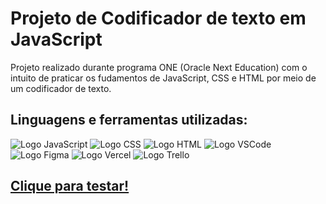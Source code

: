 # Projeto de Codificador de texto em JavaScript
Projeto realizado durante programa ONE (Oracle Next Education) com o intuito de praticar os fudamentos de
JavaScript, CSS e HTML por meio de um codificador de texto.
## Linguagens e ferramentas utilizadas:
![Logo JavaScript](https://img.shields.io/badge/JavaScript-323330?style=for-the-badge&logo=javascript&logoColor=F7DF1E)
![Logo CSS](https://img.shields.io/badge/CSS3-1572B6?style=for-the-badge&logo=css3&logoColor=white)
![Logo HTML](https://img.shields.io/badge/HTML5-E34F26?style=for-the-badge&logo=html5&logoColor=white)
![Logo VSCode](https://img.shields.io/badge/VSCode-0078D4?style=for-the-badge&logo=visual%20studio%20code&logoColor=white)
![Logo Figma](https://img.shields.io/badge/Figma-F24E1E?style=for-the-badge&logo=figma&logoColor=white)
![Logo Vercel](https://img.shields.io/badge/Vercel-000000?style=for-the-badge&logo=vercel&logoColor=white)
![Logo Trello](https://img.shields.io/badge/Trello-0052CC?style=for-the-badge&logo=trello&logoColor=white)
## [Clique para testar!](encriptador01.vercel.app)
